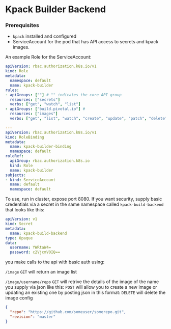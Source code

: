 # Kpack Builder Backend

### Prerequisites
* `kpack` installed and configured
* ServiceAccount for the pod that has API access to secrets and kpack images. 

An example Role for the ServiceAccount:
```yaml
apiVersion: rbac.authorization.k8s.io/v1
kind: Role
metadata:
  namespace: default
  name: kpack-builder
rules:
- apiGroups: [""] # "" indicates the core API group
  resources: ["secrets"]
  verbs: ["get", "watch", "list"]
- apiGroups: ["build.pivotal.io"] #
  resources: ["images"]
  verbs: ["get", "list", "watch", "create", "update", "patch", "delete"]

---
apiVersion: rbac.authorization.k8s.io/v1
kind: RoleBinding
metadata:
  name: kpack-builder-binding
  namespace: default
roleRef:
  apiGroup: rbac.authorization.k8s.io
  kind: Role
  name: kpack-builder
subjects:
- kind: ServiceAccount
  name: default
  namespace: default
```


To use, run in cluster, expose port 8080. If you want security, supply basic credentials via a secret in the same namespace called `kpack-build-backend`
that looks like this:
```yaml
apiVersion: v1
kind: Secret
metadata:
  name: kpack-build-backend
type: Opaque
data:
  username: YWRtaW4=
  password: c2VjcmV0IQ==
```


you make calls to the api with basic auth using:

`/image`
`GET` will return an image list

`/image/username/repo`
`GET` will retrive the details of the image of the name you supply via json like this:
`POST` will allow you to create a new image or updating an existing one by posting json in this format:
`DELETE` will delete the image config

```json
{
  "repo": "https://github.com/someuser/somerepo.git",
  "revision": "master"
}
```
